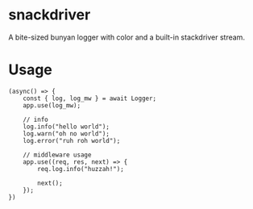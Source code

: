 # snackdriver

A bite-sized bunyan logger with color and a built-in stackdriver stream.

# Usage

```
(async() => {
	const { log, log_mw } = await Logger;
	app.use(log_mw);

	// info
	log.info("hello world");
	log.warn("oh no world");
	log.error("ruh roh world");

	// middleware usage
	app.use((req, res, next) => {
		req.log.info("huzzah!");

		next();
	});
})
```
